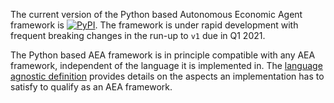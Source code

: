 The current version of the Python based Autonomous Economic Agent framework is <a href="https://img.shields.io/pypi/v/aea" target="_blank"><img alt="PyPI" src="https://img.shields.io/pypi/v/aea" /></a>. The framework is under rapid development with frequent breaking changes in the run-up to `v1` due in Q1 2021.

The Python based AEA framework is in principle compatible with any AEA framework, independent of the language it is implemented in. The <a href="../language-agnostic-definition/">language agnostic definition</a> provides details on the aspects an implementation has to satisfy to qualify as an AEA framework.
